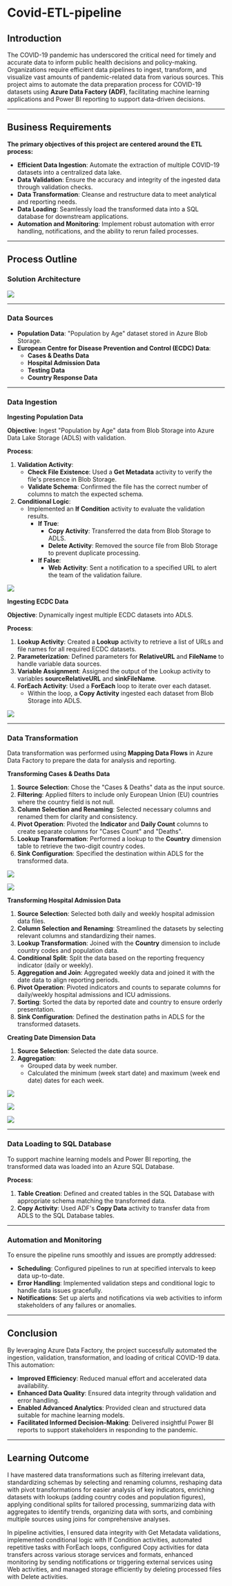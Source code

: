 # Covid-ETL-pipeline

## Introduction

The COVID-19 pandemic has underscored the critical need for timely and accurate data to inform public health decisions and policy-making. Organizations require efficient data pipelines to ingest, transform, and visualize vast amounts of pandemic-related data from various sources. This project aims to automate the data preparation process for COVID-19 datasets using **Azure Data Factory (ADF)**, facilitating machine learning applications and Power BI reporting to support data-driven decisions.

---
## Business Requirements

**The primary objectives of this project are centered around the ETL process:**

- **Efficient Data Ingestion**: Automate the extraction of multiple COVID-19 datasets into a centralized data lake.
- **Data Validation**: Ensure the accuracy and integrity of the ingested data through validation checks.
- **Data Transformation**: Cleanse and restructure data to meet analytical and reporting needs.
- **Data Loading**: Seamlessly load the transformed data into a SQL database for downstream applications.
- **Automation and Monitoring**: Implement robust automation with error handling, notifications, and the ability to rerun failed processes.
---
## Process Outline

### Solution Architecture

**![](https://github.com/KunLinTsai24/Covid-ETL-pipeline/blob/main/img/covid_architecture_solution.png)**

---

### Data Sources

- **Population Data**: "Population by Age" dataset stored in Azure Blob Storage.
- **European Centre for Disease Prevention and Control (ECDC) Data**:
  - **Cases & Deaths Data**
  - **Hospital Admission Data**
  - **Testing Data**
  - **Country Response Data**
---

### Data Ingestion

**Ingesting Population Data**

**Objective**: Ingest "Population by Age" data from Blob Storage into Azure Data Lake Storage (ADLS) with validation.

**Process**:

1. **Validation Activity**:
    - **Check File Existence**: Used a **Get Metadata** activity to verify the file's presence in Blob Storage.
    - **Validate Schema**: Confirmed the file has the correct number of columns to match the expected schema.
2. **Conditional Logic**:
    - Implemented an **If Condition** activity to evaluate the validation results.
        - **If True**:
            - **Copy Activity**: Transferred the data from Blob Storage to ADLS.
            - **Delete Activity**: Removed the source file from Blob Storage to prevent duplicate processing.
        - **If False**:
            - **Web Activity**: Sent a notification to a specified URL to alert the team of the validation failure.

![](https://github.com/KunLinTsai24/Covid-ETL-pipeline/blob/main/img/Ingest%20population.png)

**Ingesting ECDC Data**

**Objective**: Dynamically ingest multiple ECDC datasets into ADLS.

**Process**:

1. **Lookup Activity**: Created a **Lookup** activity to retrieve a list of URLs and file names for all required ECDC datasets.
2. **Parameterization**: Defined parameters for **RelativeURL** and **FileName** to handle variable data sources.
3. **Variable Assignment**: Assigned the output of the Lookup activity to variables **sourceRelativeURL** and **sinkFileName**.
4. **ForEach Activity**: Used a **ForEach** loop to iterate over each dataset.
    - Within the loop, a **Copy Activity** ingested each dataset from Blob Storage into ADLS.

![](https://github.com/KunLinTsai24/Covid-ETL-pipeline/blob/main/img/Ingest%20ECDC.png)

---

### Data Transformation

Data transformation was performed using **Mapping Data Flows** in Azure Data Factory to prepare the data for analysis and reporting.

**Transforming Cases & Deaths Data**

1. **Source Selection**: Chose the "Cases & Deaths" data as the input source.
2. **Filtering**: Applied filters to include only European Union (EU) countries where the country field is not null.
3. **Column Selection and Renaming**: Selected necessary columns and renamed them for clarity and consistency.
4. **Pivot Operation**: Pivoted the **Indicator** and **Daily Count** columns to create separate columns for "Cases Count" and "Deaths".
5. **Lookup Transformation**: Performed a lookup to the **Country** dimension table to retrieve the two-digit country codes.
6. **Sink Configuration**: Specified the destination within ADLS for the transformed data.

![](https://github.com/KunLinTsai24/Covid-ETL-pipeline/blob/main/img/Case%20%26%20Deaths%20Transform.png)

![](https://github.com/KunLinTsai24/Covid-ETL-pipeline/blob/main/img/Case%20%26%20Death%20Dataflow.png)

**Transforming Hospital Admission Data**

1. **Source Selection**: Selected both daily and weekly hospital admission data files.
2. **Column Selection and Renaming**: Streamlined the datasets by selecting relevant columns and standardizing their names.
3. **Lookup Transformation**: Joined with the **Country** dimension to include country codes and population data.
4. **Conditional Split**: Split the data based on the reporting frequency indicator (daily or weekly).
5. **Aggregation and Join**: Aggregated weekly data and joined it with the date data to align reporting periods.
6. **Pivot Operation**: Pivoted indicators and counts to separate columns for daily/weekly hospital admissions and ICU admissions.
7. **Sorting**: Sorted the data by reported date and country to ensure orderly presentation.
8. **Sink Configuration**: Defined the destination paths in ADLS for the transformed datasets.

**Creating Date Dimension Data**

1. **Source Selection**: Selected the date data source.
2. **Aggregation**:
    - Grouped data by week number.
    - Calculated the minimum (week start date) and maximum (week end date) dates for each week.

![](https://github.com/KunLinTsai24/Covid-ETL-pipeline/blob/main/img/Hospital%20Admission%20Daily%20Transform.png)

![](https://github.com/KunLinTsai24/Covid-ETL-pipeline/blob/main/img/Hospital%20Admission%20Weekly%20Transform.png)

![](https://github.com/KunLinTsai24/Covid-ETL-pipeline/blob/main/img/Hospital%20Admission%20Dataflow.png)

---

### Data Loading to SQL Database

To support machine learning models and Power BI reporting, the transformed data was loaded into an Azure SQL Database.

**Process**:

1. **Table Creation**: Defined and created tables in the SQL Database with appropriate schema matching the transformed data.
2. **Copy Activity**: Used ADF's **Copy Data** activity to transfer data from ADLS to the SQL Database tables.

---

### Automation and Monitoring

To ensure the pipeline runs smoothly and issues are promptly addressed:

- **Scheduling**: Configured pipelines to run at specified intervals to keep data up-to-date.
- **Error Handling**: Implemented validation steps and conditional logic to handle data issues gracefully.
- **Notifications**: Set up alerts and notifications via web activities to inform stakeholders of any failures or anomalies.

---

## Conclusion

By leveraging Azure Data Factory, the project successfully automated the ingestion, validation, transformation, and loading of critical COVID-19 data. This automation:

- **Improved Efficiency**: Reduced manual effort and accelerated data availability.
- **Enhanced Data Quality**: Ensured data integrity through validation and error handling.
- **Enabled Advanced Analytics**: Provided clean and structured data suitable for machine learning models.
- **Facilitated Informed Decision-Making**: Delivered insightful Power BI reports to support stakeholders in responding to the pandemic.

---
## Learning Outcome

I have mastered data transformations such as filtering irrelevant data, standardizing schemas by selecting and renaming columns, reshaping data with pivot transformations for easier analysis of key indicators, enriching datasets with lookups (adding country codes and population figures), applying conditional splits for tailored processing, summarizing data with aggregates to identify trends, organizing data with sorts, and combining multiple sources using joins for comprehensive analyses.

In pipeline activities, I ensured data integrity with Get Metadata validations, implemented conditional logic with If Condition activities, automated repetitive tasks with ForEach loops, configured Copy activities for data transfers across various storage services and formats, enhanced monitoring by sending notifications or triggering external services using Web activities, and managed storage efficiently by deleting processed files with Delete activities.

